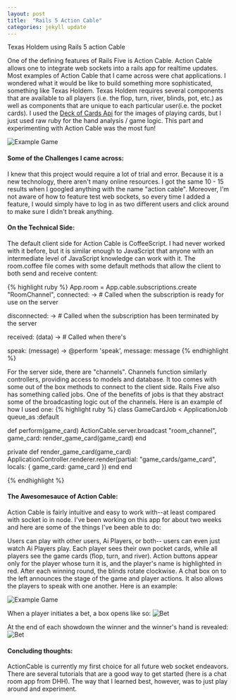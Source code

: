 ```yaml
---
layout: post
title:  "Rails 5 Action Cable"
categories: jekyll update
---
```

Texas Holdem using Rails 5 action Cable

One of the defining features of Rails Five is Action Cable. Action Cable allows one to integrate web sockets into a rails app for realtime updates. Most examples of Action Cable that I came across were chat applications. I wondered what it would be like to build something more sophisticated, something like Texas Holdem. Texas Holdem requires several components that are available to all players (i.e. the flop, turn, river, blinds, pot, etc.) as well as components that are unique to each particular user(i.e. the pocket cards). I used the [Deck of Cards Api]("http://deckofcardsapi.com/") for the images of playing cards, but I just used raw ruby for the hand analysis / game logic. This part and experimenting with Action Cable was the most fun!

![Example Game](https://raw.githubusercontent.com/chadellison/texas_holdem/master/app/assets/images/holdem.gif)

#### Some of the Challenges I came across:
I knew that this project would require a lot of trial and error. Because it is a new technology, there aren't many online resources. I got the same 10 - 15 results when I googled anything with the name "action cable". Moreover, I'm not aware of how to feature test web sockets, so every time I added a feature, I would simply have to log in as two different users and click around to make sure I didn't break anything.

#### On the Technical Side:
The default client side for Action Cable is CoffeeScript. I had never worked with it before, but it is similar enough to JavaScript that anyone with an intermediate level of JavaScript knowledge can work with it. The room.coffee file comes with some default methods that allow the client to both send and receive content:

{% highlight ruby %}
App.room = App.cable.subscriptions.create "RoomChannel",
  connected: ->
    # Called when the subscription is ready for use on the server

  disconnected: ->
    # Called when the subscription has been terminated by the server

  received: (data) ->
    # Called when there's

  speak: (message) ->
    @perform 'speak', message: message
{% endhighlight %}

For the server side, there are "channels". Channels function similarly controllers, providing access to models and database. It too comes with some out of the box methods to connect to the client side. Rails Five also has something called jobs. One of the benefits of jobs is that they abstract some of the broadcasting logic out of the channels. Here is an example of how I used one:
{% highlight ruby %}
class GameCardJob < ApplicationJob
  queue_as :default

  def perform(game_card)
    ActionCable.server.broadcast "room_channel", game_card: render_game_card(game_card)
  end

  private
    def render_game_card(game_card)
      ApplicationController.renderer.render(partial: "game_cards/game_card", locals: { game_card: game_card })
    end
end

{% endhighlight %}

#### The Awesomesauce of Action Cable:
Action Cable is fairly intuitive and easy to work with--at least compared with socket io in node. I've been working on this app for about two weeks and here are some of the things I've been able to do:

Users can play with other users, Ai Players, or both-- users can even just watch Ai Players play.
Each player sees their own pocket cards, while all players see the game cards (flop, turn, and river). Action buttons appear only for the player whose turn it is, and the player's name is highlighted in red. After each winning round, the blinds rotate clockwise. A chat box on to the left announces the stage of the game and player actions. It also allows the players to speak with one another. Here is an example:

![Example Game](https://raw.githubusercontent.com/chadellison/texas_holdem/master/app/assets/images/game_play.png)

When a player initiates a bet, a box opens like so:
![Bet](https://raw.githubusercontent.com/chadellison/texas_holdem/master/app/assets/images/bet.png)

At the end of each showdown the winner and the winner's hand is revealed:
![Bet](https://raw.githubusercontent.com/chadellison/texas_holdem/master/app/assets/images/winner.png)


#### Concluding thoughts:

ActionCable is currently my first choice for all future web socket endeavors. There are several tutorials that are a good way to get started (here is a chat room app from DHH). The way that I learned best, however, was to just play around and experiment.

